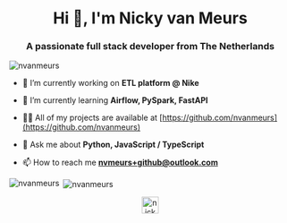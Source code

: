 <h1 align="center">Hi 👋, I'm Nicky van Meurs</h1>
<h3 align="center">A passionate full stack developer from The Netherlands</h3>

<p align="left"> <img src="https://komarev.com/ghpvc/?username=nvanmeurs" alt="nvanmeurs" /> </p>

- 🔭 I’m currently working on **ETL platform @ Nike**

- 🌱 I’m currently learning **Airflow, PySpark, FastAPI**

- 👨‍💻 All of my projects are available at [https://github.com/nvanmeurs](https://github.com/nvanmeurs)

- 💬 Ask me about **Python, JavaScript / TypeScript**

- 📫 How to reach me **nvmeurs+github@outlook.com**

<p><img align="left" src="https://github-readme-stats.vercel.app/api/top-langs/?username=nvanmeurs&layout=compact&hide=html" alt="nvanmeurs" /></p>

<p>&nbsp;<img align="center" src="https://github-readme-stats.vercel.app/api?username=nvanmeurs&show_icons=true" alt="nvanmeurs" /></p>

<p align="center">
<a href="https://linkedin.com/in/nicky-van-meurs-b62a5279" target="blank"><img align="center" src="https://cdn.jsdelivr.net/npm/simple-icons@3.0.1/icons/linkedin.svg" alt="nicky-van-meurs-b62a5279" height="30" width="30" /></a>
</p>
